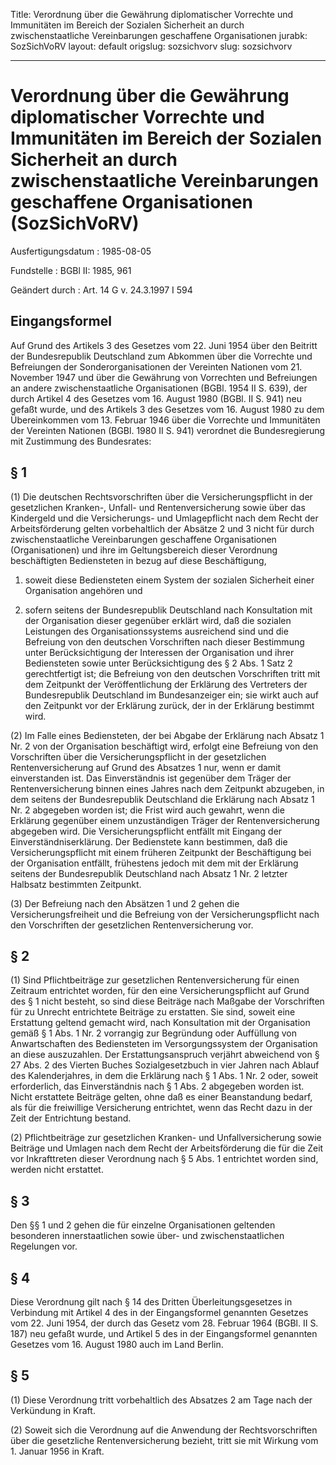 Title: Verordnung über die Gewährung diplomatischer Vorrechte und Immunitäten im Bereich
  der Sozialen Sicherheit an durch zwischenstaatliche Vereinbarungen geschaffene Organisationen
jurabk: SozSichVoRV
layout: default
origslug: sozsichvorv
slug: sozsichvorv

---

# Verordnung über die Gewährung diplomatischer Vorrechte und Immunitäten im Bereich der Sozialen Sicherheit an durch zwischenstaatliche Vereinbarungen geschaffene Organisationen (SozSichVoRV)

Ausfertigungsdatum
:   1985-08-05

Fundstelle
:   BGBl II: 1985, 961

Geändert durch
:   Art. 14 G v. 24.3.1997 I 594


## Eingangsformel

Auf Grund des Artikels 3 des Gesetzes vom 22. Juni 1954 über den
Beitritt der Bundesrepublik Deutschland zum Abkommen über die
Vorrechte und Befreiungen der Sonderorganisationen der Vereinten
Nationen vom 21. November 1947 und über die Gewährung von Vorrechten
und Befreiungen an andere zwischenstaatliche Organisationen (BGBl.
1954 II S. 639), der durch Artikel 4 des Gesetzes vom 16. August 1980
(BGBl. II S. 941) neu gefaßt wurde, und
des Artikels 3 des Gesetzes vom 16. August 1980 zu dem Übereinkommen
vom 13. Februar 1946 über die Vorrechte und Immunitäten der Vereinten
Nationen (BGBl. 1980 II S. 941)
verordnet die Bundesregierung mit Zustimmung des Bundesrates:


## § 1

(1) Die deutschen Rechtsvorschriften über die Versicherungspflicht in
der gesetzlichen Kranken-, Unfall- und Rentenversicherung sowie über
das Kindergeld und die Versicherungs- und Umlagepflicht nach dem Recht
der Arbeitsförderung gelten vorbehaltlich der Absätze 2 und 3 nicht
für durch zwischenstaatliche Vereinbarungen geschaffene Organisationen
(Organisationen) und ihre im Geltungsbereich dieser Verordnung
beschäftigten Bediensteten in bezug auf diese Beschäftigung,

1.  soweit diese Bediensteten einem System der sozialen Sicherheit einer
    Organisation angehören und


2.  sofern seitens der Bundesrepublik Deutschland nach Konsultation mit
    der Organisation dieser gegenüber erklärt wird, daß die sozialen
    Leistungen des Organisationssystems ausreichend sind und die Befreiung
    von den deutschen Vorschriften nach dieser Bestimmung unter
    Berücksichtigung der Interessen der Organisation und ihrer
    Bediensteten sowie unter Berücksichtigung des § 2 Abs. 1 Satz 2
    gerechtfertigt ist; die Befreiung von den deutschen Vorschriften tritt
    mit dem Zeitpunkt der Veröffentlichung der Erklärung des Vertreters
    der Bundesrepublik Deutschland im Bundesanzeiger ein; sie wirkt auch
    auf den Zeitpunkt vor der Erklärung zurück, der in der Erklärung
    bestimmt wird.




(2) Im Falle eines Bediensteten, der bei Abgabe der Erklärung nach
Absatz 1 Nr. 2 von der Organisation beschäftigt wird, erfolgt eine
Befreiung von den Vorschriften über die Versicherungspflicht in der
gesetzlichen Rentenversicherung auf Grund des Absatzes 1 nur, wenn er
damit einverstanden ist. Das Einverständnis ist gegenüber dem Träger
der Rentenversicherung binnen eines Jahres nach dem Zeitpunkt
abzugeben, in dem seitens der Bundesrepublik Deutschland die Erklärung
nach Absatz 1 Nr. 2 abgegeben worden ist; die Frist wird auch gewahrt,
wenn die Erklärung gegenüber einem unzuständigen Träger der
Rentenversicherung abgegeben wird. Die Versicherungspflicht entfällt
mit Eingang der Einverständniserklärung. Der Bedienstete kann
bestimmen, daß die Versicherungspflicht mit einem früheren Zeitpunkt
der Beschäftigung bei der Organisation entfällt, frühestens jedoch mit
dem mit der Erklärung seitens der Bundesrepublik Deutschland nach
Absatz 1 Nr. 2 letzter Halbsatz bestimmten Zeitpunkt.

(3) Der Befreiung nach den Absätzen 1 und 2 gehen die
Versicherungsfreiheit und die Befreiung von der Versicherungspflicht
nach den Vorschriften der gesetzlichen Rentenversicherung vor.


## § 2

(1) Sind Pflichtbeiträge zur gesetzlichen Rentenversicherung für einen
Zeitraum entrichtet worden, für den eine Versicherungspflicht auf
Grund des § 1 nicht besteht, so sind diese Beiträge nach Maßgabe der
Vorschriften für zu Unrecht entrichtete Beiträge zu erstatten. Sie
sind, soweit eine Erstattung geltend gemacht wird, nach Konsultation
mit der Organisation gemäß § 1 Abs. 1 Nr. 2 vorrangig zur Begründung
oder Auffüllung von Anwartschaften des Bediensteten im
Versorgungssystem der Organisation an diese auszuzahlen. Der
Erstattungsanspruch verjährt abweichend von § 27 Abs. 2 des Vierten
Buches Sozialgesetzbuch in vier Jahren nach Ablauf des Kalenderjahres,
in dem die Erklärung nach § 1 Abs. 1 Nr. 2 oder, soweit erforderlich,
das Einverständnis nach § 1 Abs. 2 abgegeben worden ist. Nicht
erstattete Beiträge gelten, ohne daß es einer Beanstandung bedarf, als
für die freiwillige Versicherung entrichtet, wenn das Recht dazu in
der Zeit der Entrichtung bestand.

(2) Pflichtbeiträge zur gesetzlichen Kranken- und Unfallversicherung
sowie Beiträge und Umlagen nach dem Recht der Arbeitsförderung die für
die Zeit vor Inkrafttreten dieser Verordnung nach § 5 Abs. 1
entrichtet worden sind, werden nicht erstattet.


## § 3

Den §§ 1 und 2 gehen die für einzelne Organisationen geltenden
besonderen innerstaatlichen sowie über- und zwischenstaatlichen
Regelungen vor.


## § 4

Diese Verordnung gilt nach § 14 des Dritten Überleitungsgesetzes in
Verbindung mit Artikel 4 des in der Eingangsformel genannten Gesetzes
vom 22. Juni 1954, der durch das Gesetz vom 28. Februar 1964 (BGBl. II
S. 187) neu gefaßt wurde, und Artikel 5 des in der Eingangsformel
genannten Gesetzes vom 16. August 1980 auch im Land Berlin.


## § 5

(1) Diese Verordnung tritt vorbehaltlich des Absatzes 2 am Tage nach
der Verkündung in Kraft.

(2) Soweit sich die Verordnung auf die Anwendung der
Rechtsvorschriften über die gesetzliche Rentenversicherung bezieht,
tritt sie mit Wirkung vom 1. Januar 1956 in Kraft.

